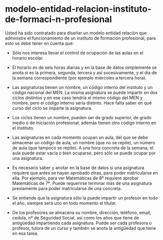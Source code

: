 # modelo-entidad-relacion-instituto-de-formaci-n-profesional
Usted ha sido contratado para diseñar un modelo entidad relación que administre
el funcionamiento de un instituto de formación profesional, para esto se debe tener
en cuenta que:

- Sólo nos interesa llevar el control de ocupación de las aulas en el horario escolar.

- El horario es de seis horas diarias y en la base de datos simplemente se anota si es
la primera, segunda, tercera y así sucesivamente, y el día de la semana
correspondiente (por ejemplo miércoles a tercera hora).

- Las asignaturas tienen un nombre, un código interno del instituto y un código
nacional del MEN. La misma asignatura se puede impartir en dos ciclos distintos y
en ese caso tendría el mismo código del MEN y nombre, pero el código interno sería
distinto. Hace falta saber en qué curso del ciclo se imparte la asignatura.

- Los ciclos tienen un nombre, pueden ser de grado superior, de grado medio o de
iniciación profesional; además tienen otro código interno en el instituto.

- Las asignaturas en cada momento ocupan un aula, del que se debe almacenar un
código de aula, un nombre (que no se repite), un número de aula (que tampoco se
repite). A una hora concreta de la semana, el aula puede estar vacía o bien ocuparse,
pero sólo se puede ocupar por una asignatura.

- Es necesario saber y anotar en la base de datos si una asignatura requiere que antes
se hayan aprobado otras, para poder matricularse en ella. Por ejemplo, para ver
Matemáticas de 8º requiere aprobar Matemáticas de 7º. Puede requerirse
terminar más de una asignatura previamente para poder matricularse de una
concreta.

- Se entiende que la asignatura sólo la puede impartir un profesor en todo el año,
siempre será uno en todo momento el titular.

- De los profesores se almacena su nombre, dirección, teléfono, email, cedula, nº de
Seguridad Social, así como los años que tiene de antigüedad impartiendo cada
asignatura. Puede ser cada profesora o profesor, tutora de un curso y también se
anota la antigüedad que tiene en esa tarea.
